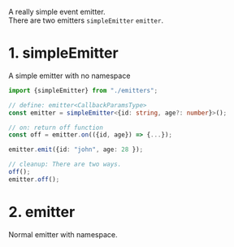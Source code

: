 A really simple event emitter.  
There are two emitters `simpleEmitter` `emitter`.

# 1. simpleEmitter

A simple emitter with no namespace

```ts
import {simpleEmitter} from "./emitters";

// define: emitter<CallbackParamsType>
const emitter = simpleEmitter<{id: string, age?: number}>();

// on: return off function
const off = emitter.on(({id, age}) => {...});

emitter.emit({id: "john", age: 28 });

// cleanup: There are two ways.
off();
emitter.off();
```

# 2. emitter

Normal emitter with namespace.

```ts

```